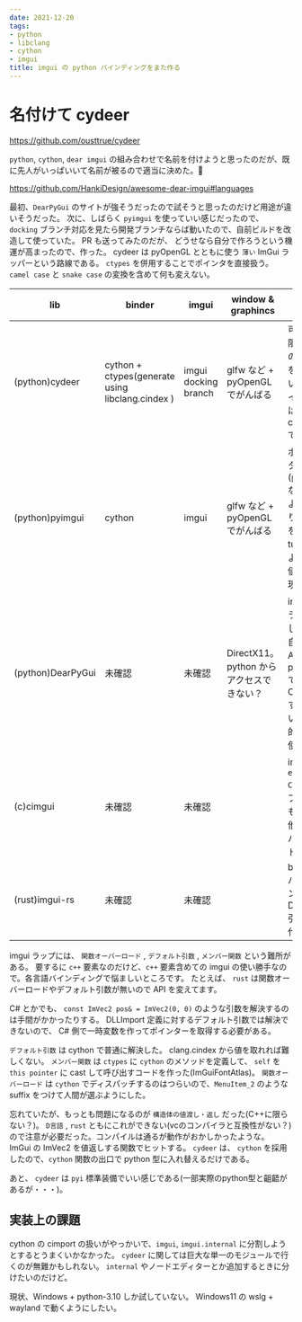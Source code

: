 ```yaml
---
date: 2021-12-20
tags:
- python
- libclang
- cython
- imgui
title: imgui の python バインディングをまた作る
---
```


# 名付けて cydeer

https://github.com/ousttrue/cydeer

`python`, `cython`, `dear imgui` の組み合わせで名前を付けようと思ったのだが、既に先人がいっぱいいて名前が被るので適当に決めた。🦌

https://github.com/HankiDesign/awesome-dear-imgui#languages

最初、`DearPyGui` のサイトが強そうだったので試そうと思ったのだけど用途が違いそうだった。
次に、しばらく `pyimgui` を使っていい感じだったので、 `docking` ブランチ対応を見たら開発ブランチならば動いたので、自前ビルドを改造して使っていた。
PR も送ってみたのだが、
どうせなら自分で作ろうという機運が高まったので、作った。
cydeer は pyOpenGL とともに使う `薄い` ImGui ラッパーという路線である。
`ctypes` を併用することでポインタを直接扱う。 `camel case` と `snake case` の変換を含めて何も変えない。

| lib               | binder                                           | imgui                | window & graphincs                       | コメント                                                              |
|-------------------|--------------------------------------------------|----------------------|------------------------------------------|-----------------------------------------------------------------------|
| (python)cydeer    | cython + ctypes(generate using libclang.cindex ) | imgui docking branch | glfw など + pyOpenGL でがんばる          | 可能な限りAPIの改変をしない。ポインタは ctypes で作る                 |
| (python)pyimgui   | cython                                           | imgui                | glfw など + pyOpenGL でがんばる          | ポインタ引数(p_openなど)による返り値を、tuple による複値で表現        |
| (python)DearPyGui | 未確認                                           | 未確認               | DirectX11。python からアクセスできない？ | imgui をラップして独自 API。python で OpenGL するという目的には使えぬ |
| (c)cimgui         | 未確認                                           | 未確認               |                                          | imgui を `extern C` にラップしたもの。他言語バインド向け              |
| (rust)imgui-rs    | 未確認                                           | 未確認               |                                          | builder パターンで Default 引数を代替                                 |

imgui ラップには、 `関数オーバーロード` , `デフォルト引数` , `メンバー関数` という難所がある。
要するに `c++` 要素なのだけど、`c++` 要素含めての imgui の使い勝手なので。各言語バインディングで悩ましいところです。
たとえば、 `rust` は関数オーバーロードやデフォルト引数が無いので API を変えてます。

C# とかでも、 `const ImVec2 pos& = ImVec2(0, 0)` のような引数を解決するのは手間がかかったりする。
DLLImport 定義に対するデフォルト引数では解決できないので、 C# 側で一時変数を作ってポインターを取得する必要がある。

`デフォルト引数` は cython で普通に解決した。
clang.cindex から値を取れれば難しくない。
`メンバー関数` は `ctypes` に `cython` のメソッドを定義して、 `self` を `this pointer` に cast して呼び出すコードを作った(ImGuiFontAtlas)。
`関数オーバーロード` は `cython` でディスパッチするのはつらいので、`MenuItem_2` のような suffix をつけて人間が選ぶようにした。

忘れていたが、もっとも問題になるのが `構造体の値渡し・返し` だった(C++に限らない？)。
`D言語` , `rust` ともにこれができない(vcのコンパイラと互換性がない？)ので注意が必要だった。コンパイルは通るが動作がおかしかったような。
ImGui の ImVec2 を値返しする関数でヒットする。
`cydeer` は、 `cython` を採用したので、`cython` 関数の出口で python 型に入れ替えるだけである。

あと、 `cydeer` は `pyi` 標準装備でいい感じである(一部実際のpython型と齟齬があるが・・・)。

## 実装上の課題

cython の cimport の扱いがやっかいで、`imgui`, `imgui.internal` に分割しようとするとうまくいかなかった。
`cydeer` に関しては巨大な単一のモジュールで行くのが無難かもしれない。
`internal` やノードエディターとか追加するときに分けたいのだけど。

現状、Windows + python-3.10 しか試していない。
Windows11 の wslg + wayland で動くようにしたい。
